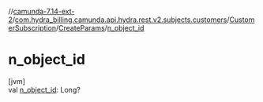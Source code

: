 //[camunda-7.14-ext-2](../../../../index.md)/[com.hydra_billing.camunda.api.hydra.rest.v2.subjects.customers](../../index.md)/[CustomerSubscription](../index.md)/[CreateParams](index.md)/[n_object_id](n_object_id.md)

# n_object_id

[jvm]\
val [n_object_id](n_object_id.md): Long?
